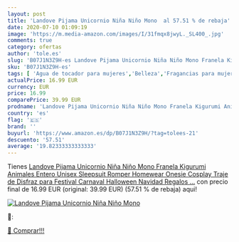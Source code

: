 ```yaml
---
layout: post
title: 'Landove Pijama Unicornio Niña Niño Mono  al 57.51 % de rebaja'
date: 2020-07-10 01:09:19
image: 'https://m.media-amazon.com/images/I/31fmqx8jwyL._SL400_.jpg'
comments: true
category: ofertas
author: 'tole.es'
slug: 'B07J1N3Z9H-es Landove Pijama Unicornio Niña Niño Mono Franela Kigurumi...'
sku: 'B07J1N3Z9H-es'
tags: [ 'Agua de tocador para mujeres','Belleza','Fragancias para mujeres','Instrumentos de percusión para niños','Instrumentos musicales para niños','Juguetes','Juguetes y juegos','Perfumes y fragancias','Productos para el cuidado de la piel','Sets y juegos para el cuidado de la piel','navidad', ]
actualPrice: 16.99 EUR
currency: EUR
price: 16.99
comparePrice: 39.99 EUR
prodname: 'Landove Pijama Unicornio Niña Niño Mono Franela Kigurumi Animales Entero Unisex Sleepsuit Romper Homewear Onesie Cosplay Traje de Disfraz para Festival Carnaval Halloween Navidad Regalos …'
country: 'es'
flag: '🇪🇸'
brand: ''
buyurl: 'https://www.amazon.es/dp/B07J1N3Z9H/?tag=tolees-21'
descuento: '57.51'
average: '19.82333333333333'
---
```


Tienes [Landove Pijama Unicornio Niña Niño Mono Franela Kigurumi Animales Entero Unisex Sleepsuit Romper Homewear Onesie Cosplay Traje de Disfraz para Festival Carnaval Halloween Navidad Regalos …](https://www.amazon.es/dp/B07J1N3Z9H/?tag=tolees-21) con precio final de  16.99 EUR (original: 39.99 EUR) (57.51 %  de rebaja) aqui!

[![Landove Pijama Unicornio Niña Niño Mono ](https://m.media-amazon.com/images/I/31fmqx8jwyL._SL400_.jpg)](https://www.amazon.es/dp/B07J1N3Z9H/?tag=tolees-21)

🔎:


[🛒 Comprar!!!](https://www.amazon.es/dp/B07J1N3Z9H/?tag=tolees-21)
